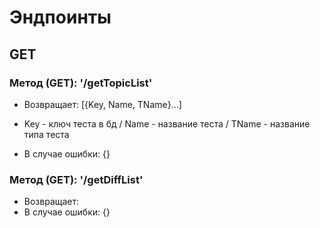 # Эндпоинты

## GET

### Метод (GET): '/getTopicList'
* Возвращает: [{Key, Name, TName}...] 
 - Key - ключ теста в бд / Name - название теста / TName - название типа теста
* В случае ошибки: {}

### Метод (GET): '/getDiffList'
* Возвращает: 
* В случае ошибки: {}
